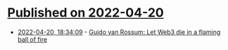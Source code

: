 # [Published on 2022-04-20](index.md)

* [2022-04-20, 18:34:09](https://news.ycombinator.com/item?id=31101082) - [Guido van Rossum: Let Web3 die in a flaming ball of fire](https://twitter.com/gvanrossum/status/1508959260905918465)
